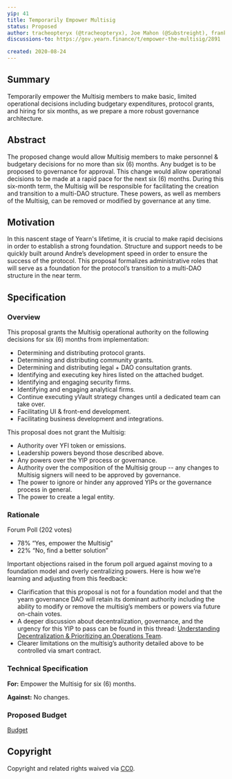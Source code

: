 ```yaml
---
yip: 41
title: Temporarily Empower Multisig
status: Proposed
author: tracheopteryx (@tracheopteryx), Joe Mahon (@Substreight), franklin501 (@franklin501), Michael Anderson, Vance Spencer
discussions-to: https://gov.yearn.finance/t/empower-the-multisig/2891

created: 2020-08-24
---
```


## Summary
Temporarily empower the Multisig members to make basic, limited operational decisions including budgetary expenditures, protocol grants, and hiring for six months, as we prepare a more robust governance architecture.

## Abstract
The proposed change would allow Multisig members to make personnel & budgetary decisions for no more than six (6) months. Any budget is to be proposed to governance for approval. This change would allow operational decisions to be made at a rapid pace for the next six (6) months. During this six-month term, the Multisig will be responsible for facilitating the creation and transition to a multi-DAO structure. These powers, as well as members of the Multisig, can be removed or modified by governance at any time.

## Motivation
In this nascent stage of Yearn's lifetime, it is crucial to make rapid decisions in order to establish a strong foundation. Structure and support needs to be quickly built around Andre’s development speed in order to ensure the success of the protocol. This proposal formalizes administrative roles that will serve as a foundation for the protocol’s transition to a multi-DAO structure in the near term. 

## Specification

### Overview
This proposal grants the Multisig operational authority on the following decisions for six (6) months from implementation: 
- Determining and distributing protocol grants.
- Determining and distributing community grants.
- Determining and distributing legal + DAO consultation grants. 
- Identifying and executing key hires listed on the attached budget.
- Identifying and engaging security firms. 
- Identifying and engaging analytical firms. 
- Continue executing yVault strategy changes until a dedicated team can take over.
- Facilitating UI & front-end development.
- Facilitating business development and integrations. 

This proposal does not grant the Multisig: 
- Authority over YFI token or emissions.
- Leadership powers beyond those described above.
- Any powers over the YIP process or governance.
- Authority over the composition of the Multisig group -- any changes to Multisig signers will need to be approved by governance.
- The power to ignore or hinder any approved YIPs or the governance process in general.
- The power to create a legal entity.

### Rationale
Forum Poll (202 votes)
- 78% “Yes, empower the Multisig”
- 22% “No, find a better solution”

Important objections raised in the forum poll argued against moving to a foundation model and overly centralizing powers. Here is how we’re learning and adjusting from this feedback:
- Clarification that this proposal is not for a foundation model and that the yearn governance DAO will retain its dominant authority including the ability to modify or     remove the multisig’s members or powers via future on-chain votes.
- A deeper discussion about decentralization, governance, and the urgency for this YIP to pass can be found in this thread: [Understanding Decentralization & Prioritizing an Operations Team](https://gov.yearn.finance/t/understanding-decentralization-prioritizing-an-operations-team/3396).
- Clearer limitations on the multisig’s authority detailed above to be controlled via smart contract.

### Technical Specification

**For:** Empower the Multisig for six (6) months.

**Against:** No changes.

### Proposed Budget
[Budget](../assets/yip-40/budget.pdf)

## Copyright
Copyright and related rights waived via [CC0](https://creativecommons.org/publicdomain/zero/1.0/).
